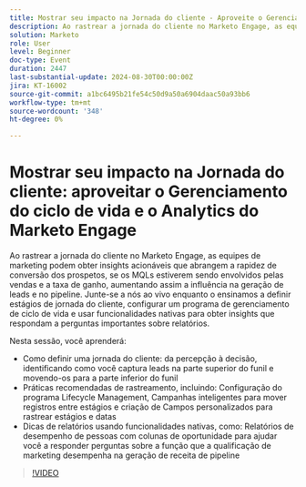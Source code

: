 ```yaml
---
title: Mostrar seu impacto na Jornada do cliente - Aproveite o Gerenciamento do ciclo de vida e o Analytics do Marketo Engage
description: Ao rastrear a jornada do cliente no Marketo Engage, as equipes de marketing podem obter insights acionáveis que abrangem a rapidez de conversão dos prospetos, se os MQLs estiverem sendo envolvidos pelas vendas e a taxa de ganho, aumentando assim a influência na geração de leads e no pipeline. Junte-se a nós ao vivo enquanto o ensinamos a definir estágios de jornada do cliente, configurar um programa de gerenciamento de ciclo de vida e usar funcionalidades nativas para obter insights que respondam a perguntas importantes sobre relatórios.    Nesta sessão, você aprenderá   Como definir uma jornada do cliente, da percepção à decisão, identificando como capturar leads na parte superior do funil e movê-los para a parte inferior do funil    Práticas recomendadas de rastreamento, incluindo a configuração do Programa de Gerenciamento do Ciclo de Vida, Campanhas inteligentes para mover registros entre estágios e a criação de Campos Personalizados para rastrear estágios e datas   Dicas de relatórios usando funcionalidades nativas, como Relatórios de desempenho de pessoas com colunas de oportunidade, para ajudar você a responder perguntas sobre a função que a qualificação de marketing desempenha na geração de receita de pipeline
solution: Marketo
role: User
level: Beginner
doc-type: Event
duration: 2447
last-substantial-update: 2024-08-30T00:00:00Z
jira: KT-16002
source-git-commit: a1bc6495b21fe54c50d9a50a6904daac50a93bb6
workflow-type: tm+mt
source-wordcount: '348'
ht-degree: 0%

---
```



# Mostrar seu impacto na Jornada do cliente: aproveitar o Gerenciamento do ciclo de vida e o Analytics do Marketo Engage

Ao rastrear a jornada do cliente no Marketo Engage, as equipes de marketing podem obter insights acionáveis que abrangem a rapidez de conversão dos prospetos, se os MQLs estiverem sendo envolvidos pelas vendas e a taxa de ganho, aumentando assim a influência na geração de leads e no pipeline. Junte-se a nós ao vivo enquanto o ensinamos a definir estágios de jornada do cliente, configurar um programa de gerenciamento de ciclo de vida e usar funcionalidades nativas para obter insights que respondam a perguntas importantes sobre relatórios.

Nesta sessão, você aprenderá:

* Como definir uma jornada do cliente: da percepção à decisão, identificando como você captura leads na parte superior do funil e movendo-os para a parte inferior do funil
* Práticas recomendadas de rastreamento, incluindo: Configuração do programa Lifecycle Management, Campanhas inteligentes para mover registros entre estágios e criação de Campos personalizados para rastrear estágios e datas
* Dicas de relatórios usando funcionalidades nativas, como: Relatórios de desempenho de pessoas com colunas de oportunidade para ajudar você a responder perguntas sobre a função que a qualificação de marketing desempenha na geração de receita de pipeline

>[!VIDEO](https://video.tv.adobe.com/v/3432945/?learn=on)
